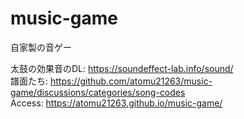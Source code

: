 # music-game
自家製の音ゲー  
  
太鼓の効果音のDL: https://soundeffect-lab.info/sound/  
譜面たち: https://github.com/atomu21263/music-game/discussions/categories/song-codes  
Access: https://atomu21263.github.io/music-game/  